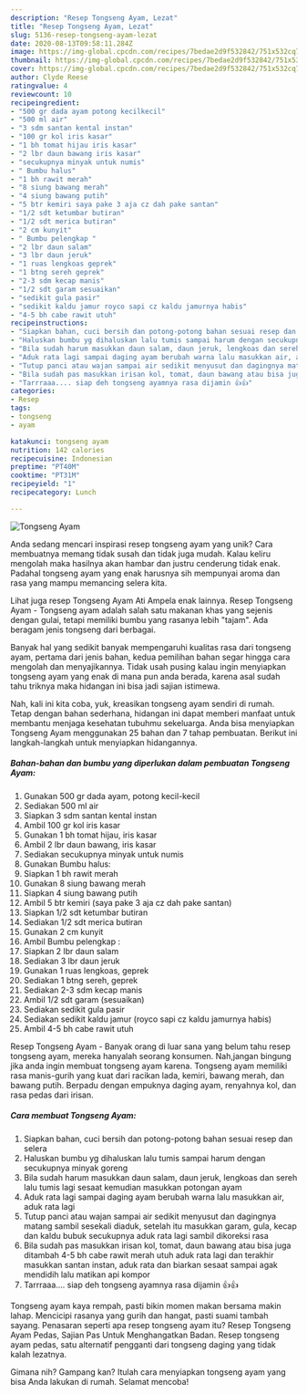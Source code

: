 ```yaml
---
description: "Resep Tongseng Ayam, Lezat"
title: "Resep Tongseng Ayam, Lezat"
slug: 5136-resep-tongseng-ayam-lezat
date: 2020-08-13T09:58:11.284Z
image: https://img-global.cpcdn.com/recipes/7bedae2d9f532842/751x532cq70/tongseng-ayam-foto-resep-utama.jpg
thumbnail: https://img-global.cpcdn.com/recipes/7bedae2d9f532842/751x532cq70/tongseng-ayam-foto-resep-utama.jpg
cover: https://img-global.cpcdn.com/recipes/7bedae2d9f532842/751x532cq70/tongseng-ayam-foto-resep-utama.jpg
author: Clyde Reese
ratingvalue: 4
reviewcount: 10
recipeingredient:
- "500 gr dada ayam potong kecilkecil"
- "500 ml air"
- "3 sdm santan kental instan"
- "100 gr kol iris kasar"
- "1 bh tomat hijau iris kasar"
- "2 lbr daun bawang iris kasar"
- "secukupnya minyak untuk numis"
- " Bumbu halus"
- "1 bh rawit merah"
- "8 siung bawang merah"
- "4 siung bawang putih"
- "5 btr kemiri saya pake 3 aja cz dah pake santan"
- "1/2 sdt ketumbar butiran"
- "1/2 sdt merica butiran"
- "2 cm kunyit"
- " Bumbu pelengkap "
- "2 lbr daun salam"
- "3 lbr daun jeruk"
- "1 ruas lengkoas geprek"
- "1 btng sereh geprek"
- "2-3 sdm kecap manis"
- "1/2 sdt garam sesuaikan"
- "sedikit gula pasir"
- "sedikit kaldu jamur royco sapi cz kaldu jamurnya habis"
- "4-5 bh cabe rawit utuh"
recipeinstructions:
- "Siapkan bahan, cuci bersih dan potong-potong bahan sesuai resep dan selera"
- "Haluskan bumbu yg dihaluskan lalu tumis sampai harum dengan secukupnya minyak goreng"
- "Bila sudah harum masukkan daun salam, daun jeruk, lengkoas dan sereh lalu tumis lagi sesaat kemudian masukkan potongan ayam"
- "Aduk rata lagi sampai daging ayam berubah warna lalu masukkan air, aduk rata lagi"
- "Tutup panci atau wajan sampai air sedikit menyusut dan dagingnya matang sambil sesekali diaduk, setelah itu masukkan garam, gula, kecap dan kaldu bubuk secukupnya aduk rata lagi sambil dikoreksi rasa"
- "Bila sudah pas masukkan irisan kol, tomat, daun bawang atau bisa juga ditambah 4-5 bh cabe rawit merah utuh aduk rata lagi dan terakhir masukkan santan instan, aduk rata dan biarkan sesaat sampai agak mendidih lalu matikan api kompor"
- "Tarrraaa.... siap deh tongseng ayamnya rasa dijamin 👍👍"
categories:
- Resep
tags:
- tongseng
- ayam

katakunci: tongseng ayam 
nutrition: 142 calories
recipecuisine: Indonesian
preptime: "PT40M"
cooktime: "PT31M"
recipeyield: "1"
recipecategory: Lunch

---
```



![Tongseng Ayam](https://img-global.cpcdn.com/recipes/7bedae2d9f532842/751x532cq70/tongseng-ayam-foto-resep-utama.jpg)

Anda sedang mencari inspirasi resep tongseng ayam yang unik? Cara membuatnya memang tidak susah dan tidak juga mudah. Kalau keliru mengolah maka hasilnya akan hambar dan justru cenderung tidak enak. Padahal tongseng ayam yang enak harusnya sih mempunyai aroma dan rasa yang mampu memancing selera kita.

Lihat juga resep Tongseng Ayam Ati Ampela enak lainnya. Resep Tongseng Ayam - Tongseng ayam adalah salah satu makanan khas yang sejenis dengan gulai, tetapi memiliki bumbu yang rasanya lebih &#34;tajam&#34;. Ada beragam jenis tongseng dari berbagai.

Banyak hal yang sedikit banyak mempengaruhi kualitas rasa dari tongseng ayam, pertama dari jenis bahan, kedua pemilihan bahan segar hingga cara mengolah dan menyajikannya. Tidak usah pusing kalau ingin menyiapkan tongseng ayam yang enak di mana pun anda berada, karena asal sudah tahu triknya maka hidangan ini bisa jadi sajian istimewa.


Nah, kali ini kita coba, yuk, kreasikan tongseng ayam sendiri di rumah. Tetap dengan bahan sederhana, hidangan ini dapat memberi manfaat untuk membantu menjaga kesehatan tubuhmu sekeluarga. Anda bisa menyiapkan Tongseng Ayam menggunakan 25 bahan dan 7 tahap pembuatan. Berikut ini langkah-langkah untuk menyiapkan hidangannya.

<!--inarticleads1-->

##### Bahan-bahan dan bumbu yang diperlukan dalam pembuatan Tongseng Ayam:

1. Gunakan 500 gr dada ayam, potong kecil-kecil
1. Sediakan 500 ml air
1. Siapkan 3 sdm santan kental instan
1. Ambil 100 gr kol iris kasar
1. Gunakan 1 bh tomat hijau, iris kasar
1. Ambil 2 lbr daun bawang, iris kasar
1. Sediakan secukupnya minyak untuk numis
1. Gunakan  Bumbu halus:
1. Siapkan 1 bh rawit merah
1. Gunakan 8 siung bawang merah
1. Siapkan 4 siung bawang putih
1. Ambil 5 btr kemiri (saya pake 3 aja cz dah pake santan)
1. Siapkan 1/2 sdt ketumbar butiran
1. Sediakan 1/2 sdt merica butiran
1. Gunakan 2 cm kunyit
1. Ambil  Bumbu pelengkap :
1. Siapkan 2 lbr daun salam
1. Sediakan 3 lbr daun jeruk
1. Gunakan 1 ruas lengkoas, geprek
1. Sediakan 1 btng sereh, geprek
1. Sediakan 2-3 sdm kecap manis
1. Ambil 1/2 sdt garam (sesuaikan)
1. Sediakan sedikit gula pasir
1. Sediakan sedikit kaldu jamur (royco sapi cz kaldu jamurnya habis)
1. Ambil 4-5 bh cabe rawit utuh


Resep Tongseng Ayam - Banyak orang di luar sana yang belum tahu resep tongseng ayam, mereka hanyalah seorang konsumen. Nah,jangan bingung jika anda ingin membuat tongseng ayam karena. Tongseng ayam memiliki rasa manis-gurih yang kuat dari racikan lada, kemiri, bawang merah, dan bawang putih. Berpadu dengan empuknya daging ayam, renyahnya kol, dan rasa pedas dari irisan. 

<!--inarticleads2-->

##### Cara membuat Tongseng Ayam:

1. Siapkan bahan, cuci bersih dan potong-potong bahan sesuai resep dan selera
1. Haluskan bumbu yg dihaluskan lalu tumis sampai harum dengan secukupnya minyak goreng
1. Bila sudah harum masukkan daun salam, daun jeruk, lengkoas dan sereh lalu tumis lagi sesaat kemudian masukkan potongan ayam
1. Aduk rata lagi sampai daging ayam berubah warna lalu masukkan air, aduk rata lagi
1. Tutup panci atau wajan sampai air sedikit menyusut dan dagingnya matang sambil sesekali diaduk, setelah itu masukkan garam, gula, kecap dan kaldu bubuk secukupnya aduk rata lagi sambil dikoreksi rasa
1. Bila sudah pas masukkan irisan kol, tomat, daun bawang atau bisa juga ditambah 4-5 bh cabe rawit merah utuh aduk rata lagi dan terakhir masukkan santan instan, aduk rata dan biarkan sesaat sampai agak mendidih lalu matikan api kompor
1. Tarrraaa.... siap deh tongseng ayamnya rasa dijamin 👍👍


Tongseng ayam kaya rempah, pasti bikin momen makan bersama makin lahap. Mencicipi rasanya yang gurih dan hangat, pasti suami tambah sayang. Penasaran seperti apa resep tongseng ayam itu? Resep Tongseng Ayam Pedas, Sajian Pas Untuk Menghangatkan Badan. Resep tongseng ayam pedas, satu alternatif pengganti dari tongseng daging yang tidak kalah lezatnya. 

Gimana nih? Gampang kan? Itulah cara menyiapkan tongseng ayam yang bisa Anda lakukan di rumah. Selamat mencoba!
